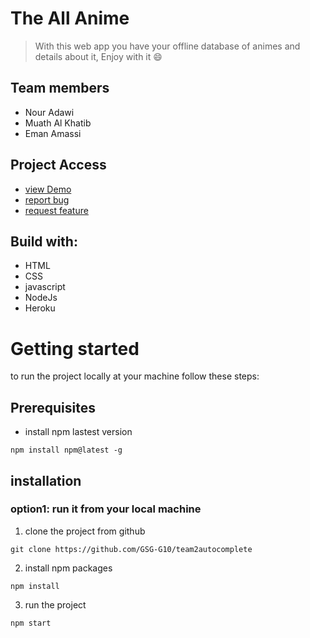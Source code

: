 # The All Anime
> With this web app you have your offline database of animes and details about it,
>  Enjoy with it :smile: 
## Team members
* Nour Adawi
* Muath Al Khatib
* Eman Amassi

## Project Access
* [view Demo](https://team2-auto-complete.herokuapp.com/)
* [report bug](https://github.com/GSG-G10/team2-autocomplete/issues)
* [request feature](https://github.com/GSG-G10/team2-autocomplete/issues)

## Build with: 
* HTML
* CSS
* javascript
* NodeJs
* Heroku

# Getting started
to run the project locally at your machine follow these steps: 

## Prerequisites
* install npm lastest version
```
npm install npm@latest -g
```

## installation
### option1: run it from your local machine
1. clone the project from github
 ```
git clone https://github.com/GSG-G10/team2autocomplete
```
2. install npm packages
```
npm install 
```
3. run the project
```
npm start
```
